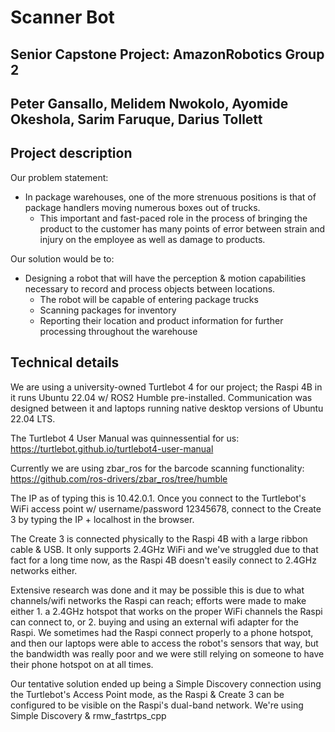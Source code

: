 # Scanner Bot
## Senior Capstone Project: AmazonRobotics Group 2 
## Peter Gansallo, Melidem Nwokolo, Ayomide Okeshola, Sarim Faruque, Darius Tollett


## Project description

Our problem statement: 
- In package warehouses, one of the more strenuous positions is that of package handlers moving numerous boxes out of trucks.
  - This important and fast-paced role in the process of bringing the product to the customer has many points of error between strain and injury on the employee as well as damage to products. 

Our solution would be to:
- Designing a robot that will have the perception & motion capabilities necessary to record and process objects between locations.
  - The robot will be capable of entering package trucks
  - Scanning packages for inventory
  - Reporting their location and product information for further processing throughout the warehouse


## Technical details

We are using a university-owned Turtlebot 4 for our project; the Raspi 4B in it runs Ubuntu 22.04 w/ ROS2 Humble pre-installed. Communication was designed between it and laptops running native desktop versions of Ubuntu 22.04 LTS.

The Turtlebot 4 User Manual was quinnessential for us: https://turtlebot.github.io/turtlebot4-user-manual

Currently we are using zbar_ros for the barcode scanning functionality: https://github.com/ros-drivers/zbar_ros/tree/humble

The IP as of typing this is 10.42.0.1. Once you connect to the Turtlebot's WiFi access point w/ username/password 12345678, connect to the Create 3 by typing the IP + localhost in the browser. 

The Create 3 is connected physically to the Raspi 4B with a large ribbon cable & USB. It only supports 2.4GHz WiFi and we've struggled due to that fact for a long time now, as the Raspi 4B doesn't easily connect to 2.4GHz networks either. 

Extensive research was done and it may be possible this is due to what channels/wifi networks the Raspi can reach; efforts were made to make either 1. a 2.4GHz hotspot that works on the proper WiFi channels the Raspi can connect to, or 2. buying and using an external wifi adapter for the Raspi. We sometimes had the Raspi connect properly to a phone hotspot, and then our laptops were able to access the robot's sensors that way, but the bandwidth was really poor and we were still relying on someone to have their phone hotspot on at all times. 

Our tentative solution ended up being a Simple Discovery connection using the Turtlebot's Access Point mode, as the Raspi & Create 3 can be configured to be visible on the Raspi's dual-band network. We're using Simple Discovery & rmw_fastrtps_cpp
